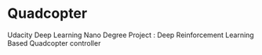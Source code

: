 # Quadcopter
Udacity Deep Learning Nano Degree Project : Deep Reinforcement Learning Based Quadcopter controller
